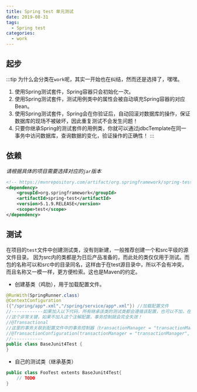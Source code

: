 ```yaml
---
title: Spring test 单元测试
date: 2019-08-31
tags:
  - Spring test
categories:
  - work
---
```


## 起步

:::tip
为什么会分类在`work`呢，其实一开始也在纠结，然而还是选择了，嘿嘿。

1. 使用Spring测试套件，Spring容器只会初始化一次。
2. 使用Spring测试套件，测试用例类中的属性会被自动填充Spring容器的对应Bean。
3. 使用Spring测试套件，Spring会在你验证后，自动回滚对数据库的操作，保证数据库的现场不被破坏，因此重复测试不会发生问题！ 
4. 只要你继承Spring的测试套件的用例类，你就可以通过jdbcTemplate在同一事务中访问数据库，查询数据的变化，验证操作的正确性！ 
:::

## 依赖

_请根据具体的项目需要选择对应的`jar`版本_

```xml
<!-- https://mvnrepository.com/artifact/org.springframework/spring-test -->
<dependency>
    <groupId>org.springframework</groupId>
    <artifactId>spring-test</artifactId>
    <version>5.1.9.RELEASE</version>
    <scope>test</scope>
</dependency>
```

## 测试

在项目的`test`文件中创建测试类，没有则新建，一般推荐创建一个和src平级的源文件目录。
因为src内的类都是为日后产品准备的，而此处的类仅仅用于测试。而包的名称可以和src中的目录同名，这样由于在test源目录中，所以不会有冲突，而且名称又一模一样，更方便检索。这也是Maven的约定。

- 创建基类（鸡肋），用于加载配置文件。

```java
@RunWith(SpringRunner.class)
@ContextConfiguration 
({"/spring/app*.xml","/spring/service/app*.xml"}) //加载配置文件
//------------如果加入以下代码，所有继承该类的测试类都会遵循该配置，也可以不加，在测试类的方法上///控制事务，参见下一个实例
//这个非常关键，如果不加入这个注解配置，事务控制就会完全失效！
//@Transactional
//这里的事务关联到配置文件中的事务控制器（transactionManager = "transactionManager"），同时//指定自动回滚（defaultRollback = true）。这样做操作的数据才不会污染数据库！
//@TransactionConfiguration(transactionManager = "transactionManager", defaultRollback = true)
//------------
public class BaseJunit4Test {
}
```

- 自己的测试类（继承基类）

```java
public class FooTest extents BaseJunit4Test{
    // TODO
}
```